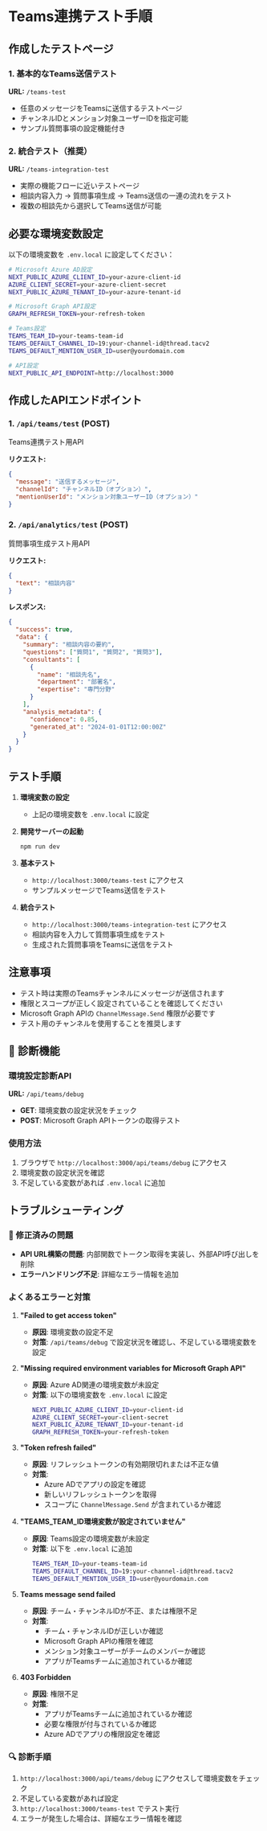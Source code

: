 # Teams連携テスト手順

## 作成したテストページ

### 1. 基本的なTeams送信テスト
**URL:** `/teams-test`

- 任意のメッセージをTeamsに送信するテストページ
- チャンネルIDとメンション対象ユーザーIDを指定可能
- サンプル質問事項の設定機能付き

### 2. 統合テスト（推奨）
**URL:** `/teams-integration-test`

- 実際の機能フローに近いテストページ
- 相談内容入力 → 質問事項生成 → Teams送信の一連の流れをテスト
- 複数の相談先から選択してTeams送信が可能

## 必要な環境変数設定

以下の環境変数を `.env.local` に設定してください：

```bash
# Microsoft Azure AD設定
NEXT_PUBLIC_AZURE_CLIENT_ID=your-azure-client-id
AZURE_CLIENT_SECRET=your-azure-client-secret
NEXT_PUBLIC_AZURE_TENANT_ID=your-azure-tenant-id

# Microsoft Graph API設定
GRAPH_REFRESH_TOKEN=your-refresh-token

# Teams設定
TEAMS_TEAM_ID=your-teams-team-id
TEAMS_DEFAULT_CHANNEL_ID=19:your-channel-id@thread.tacv2
TEAMS_DEFAULT_MENTION_USER_ID=user@yourdomain.com

# API設定
NEXT_PUBLIC_API_ENDPOINT=http://localhost:3000
```

## 作成したAPIエンドポイント

### 1. `/api/teams/test` (POST)
Teams連携テスト用API

**リクエスト:**
```json
{
  "message": "送信するメッセージ",
  "channelId": "チャンネルID（オプション）",
  "mentionUserId": "メンション対象ユーザーID（オプション）"
}
```

### 2. `/api/analytics/test` (POST)
質問事項生成テスト用API

**リクエスト:**
```json
{
  "text": "相談内容"
}
```

**レスポンス:**
```json
{
  "success": true,
  "data": {
    "summary": "相談内容の要約",
    "questions": ["質問1", "質問2", "質問3"],
    "consultants": [
      {
        "name": "相談先名",
        "department": "部署名",
        "expertise": "専門分野"
      }
    ],
    "analysis_metadata": {
      "confidence": 0.85,
      "generated_at": "2024-01-01T12:00:00Z"
    }
  }
}
```

## テスト手順

1. **環境変数の設定**
   - 上記の環境変数を `.env.local` に設定

2. **開発サーバーの起動**
   ```bash
   npm run dev
   ```

3. **基本テスト**
   - `http://localhost:3000/teams-test` にアクセス
   - サンプルメッセージでTeams送信をテスト

4. **統合テスト**
   - `http://localhost:3000/teams-integration-test` にアクセス
   - 相談内容を入力して質問事項生成をテスト
   - 生成された質問事項をTeamsに送信をテスト

## 注意事項

- テスト時は実際のTeamsチャンネルにメッセージが送信されます
- 権限とスコープが正しく設定されていることを確認してください
- Microsoft Graph APIの `ChannelMessage.Send` 権限が必要です
- テスト用のチャンネルを使用することを推奨します

## 🔧 診断機能

### 環境設定診断API
**URL:** `/api/teams/debug`

- **GET**: 環境変数の設定状況をチェック
- **POST**: Microsoft Graph APIトークンの取得テスト

### 使用方法
1. ブラウザで `http://localhost:3000/api/teams/debug` にアクセス
2. 環境変数の設定状況を確認
3. 不足している変数があれば `.env.local` に追加

## トラブルシューティング

### 🚨 修正済みの問題
- **API URL構築の問題**: 内部関数でトークン取得を実装し、外部API呼び出しを削除
- **エラーハンドリング不足**: 詳細なエラー情報を追加

### よくあるエラーと対策

1. **"Failed to get access token"**
   - **原因**: 環境変数の設定不足
   - **対策**: `/api/teams/debug` で設定状況を確認し、不足している環境変数を設定

2. **"Missing required environment variables for Microsoft Graph API"**
   - **原因**: Azure AD関連の環境変数が未設定
   - **対策**: 以下の環境変数を `.env.local` に設定
     ```bash
     NEXT_PUBLIC_AZURE_CLIENT_ID=your-client-id
     AZURE_CLIENT_SECRET=your-client-secret
     NEXT_PUBLIC_AZURE_TENANT_ID=your-tenant-id
     GRAPH_REFRESH_TOKEN=your-refresh-token
     ```

3. **"Token refresh failed"**
   - **原因**: リフレッシュトークンの有効期限切れまたは不正な値
   - **対策**: 
     - Azure ADでアプリの設定を確認
     - 新しいリフレッシュトークンを取得
     - スコープに `ChannelMessage.Send` が含まれているか確認

4. **"TEAMS_TEAM_ID環境変数が設定されていません"**
   - **原因**: Teams設定の環境変数が未設定
   - **対策**: 以下を `.env.local` に追加
     ```bash
     TEAMS_TEAM_ID=your-teams-team-id
     TEAMS_DEFAULT_CHANNEL_ID=19:your-channel-id@thread.tacv2
     TEAMS_DEFAULT_MENTION_USER_ID=user@yourdomain.com
     ```

5. **Teams message send failed**
   - **原因**: チーム・チャンネルIDが不正、または権限不足
   - **対策**: 
     - チーム・チャンネルIDが正しいか確認
     - Microsoft Graph APIの権限を確認
     - メンション対象ユーザーがチームのメンバーか確認
     - アプリがTeamsチームに追加されているか確認

6. **403 Forbidden**
   - **原因**: 権限不足
   - **対策**: 
     - アプリがTeamsチームに追加されているか確認
     - 必要な権限が付与されているか確認
     - Azure ADでアプリの権限設定を確認

### 🔍 診断手順
1. `http://localhost:3000/api/teams/debug` にアクセスして環境変数をチェック
2. 不足している変数があれば設定
3. `http://localhost:3000/teams-test` でテスト実行
4. エラーが発生した場合は、詳細なエラー情報を確認
